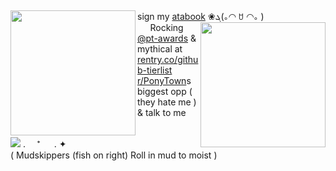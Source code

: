 

⠀⠀⠀⠀ <br>

<img align="left" width="200" height="200" src="https://github.com/user-attachments/assets/d0d38530-6d87-43dd-8f95-7c03fdf7b289"> sign my [atabook](https://yagami.atabook.org/) ❀ܓ(｡◠ ꇴ ◠｡ )   <img align="right" width="200" height="200" src="https://media1.tenor.com/m/t-fEQhMRkpsAAAAd/mudskipper-blink.gif"> <br>
⠀⠀Rocking [@pt-awards](https://github.com/pt-awards) & mythical at [rentry.co/github-tierlist](https://rentry.co/github-tierlist) <br>
[r/PonyTown](https://www.reddit.com/r/PonyTown/)s biggest opp ( they hate me ) &  talk to me
<br>
<br>

<img src="https://komarev.com/ghpvc/?username=peruere&color=5C5C5C&style=flat-square&label=ㅤㅤdeathnoteㅤvictimㅤcountㅤㅤ&base=13693"> . 　⁺ 　 . ✦ <br>
( Mudskippers (fish on right) Roll in mud to moist )
<br>
⠀⠀⠀⠀ <br> ⠀⠀⠀⠀ <br> ⠀⠀⠀⠀ <br> ⠀⠀⠀⠀ <br> ⠀⠀⠀⠀ <br> ⠀⠀⠀⠀ <br> ⠀⠀⠀⠀ <br> ⠀⠀⠀⠀ <br> ⠀⠀⠀⠀ <br> ⠀⠀⠀⠀ <br>⠀⠀⠀⠀ <br> ⠀⠀⠀⠀ <br> ⠀⠀⠀⠀ <br> ⠀⠀⠀⠀ <br> ⠀⠀⠀⠀ <br> ⠀⠀⠀⠀ <br> ⠀⠀⠀⠀ <br> 
⠀⠀⠀⠀ <br> ⠀⠀⠀⠀ <br> ⠀⠀⠀⠀ <br> ⠀⠀⠀⠀ <br> ⠀⠀⠀⠀ <br> ⠀⠀⠀⠀ <br> ⠀⠀⠀⠀ <br> ⠀⠀⠀⠀ <br> ⠀⠀⠀⠀ <br> ⠀⠀⠀⠀ <br>⠀⠀⠀⠀ <br> ⠀⠀⠀⠀ <br> ⠀⠀⠀⠀ <br> ⠀⠀⠀⠀ <br> ⠀⠀⠀⠀ <br> ⠀⠀⠀⠀ <br> ⠀⠀⠀⠀ <br>  ⠀⠀⠀⠀ <br> ⠀⠀⠀⠀ <br> ⠀⠀⠀⠀ <br> 
